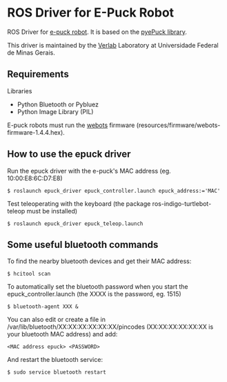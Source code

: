 ROS Driver for E-Puck Robot
============================

ROS Driver for [e-puck robot](http://www.e-puck.org/).
It is based on the [pyePuck library](https://github.com/mmartinortiz/pyePuck).

This driver is maintained by the [Verlab](http://verlab.dcc.ufmg.br/) Laboratory at Universidade Federal de Minas Gerais.

Requirements
------------
Libraries

* Python Bluetooth or Pybluez
* Python Image Library (PIL)

E-puck robots must run the [webots](www.cyberbotics.com) firmware (resources/firmware/webots-firmware-1.4.4.hex).


How to use the epuck driver
---------------------------

Run the epuck driver with the e-puck's  MAC address (eg. 10:00:E8:6C:D7:E8)

    $ roslaunch epuck_driver epuck_controller.launch epuck_address:='MAC'

Test teleoperating with the keyboard (the package ros-indigo-turtlebot-teleop must be installed)

    $ roslaunch epuck_driver epuck_teleop.launch





Some useful bluetooth commands
--------------------

To find the nearby bluetooth devices and get their MAC address:

    $ hcitool scan

To automatically set the bluetooth password when you start the epuck_controller.launch (the XXXX is the password, eg. 1515)

    $ bluetooth-agent XXX &

You can also edit or create a file in /var/lib/bluetooth/XX:XX:XX:XX:XX:XX/pincodes (XX:XX:XX:XX:XX:XX is your bluetooth MAC address) and add:

    <MAC address epuck> <PASSWORD>

And restart the bluetooth service:
	
    $ sudo service bluetooth restart
    
